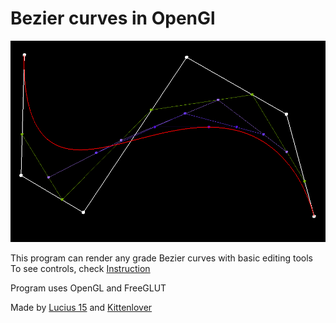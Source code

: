 # Bezier curves in OpenGl

![Programm](img/main.png)

This program can render any grade Bezier curves with basic editing tools
To see controls, check [Instruction](Instruction.md)

Program uses OpenGL and FreeGLUT

Made by [Lucius 15](https://github.com/Lucius15) and [Kittenlover](https://github.com/Kittenlover229)